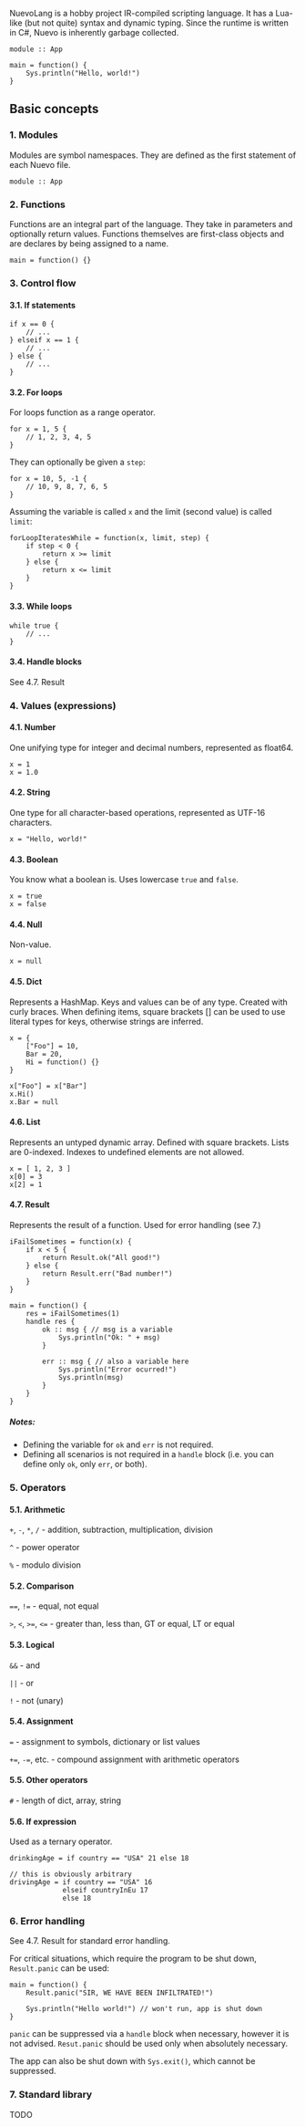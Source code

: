 ﻿NuevoLang is a hobby project IR-compiled scripting language.
It has a Lua-like (but not quite) syntax and dynamic typing.
Since the runtime is written in C#, Nuevo is inherently garbage collected.

```
module :: App

main = function() {
    Sys.println("Hello, world!")
}
```

## Basic concepts
### 1. Modules
Modules are symbol namespaces. They are defined as the first statement of each Nuevo file.
```
module :: App
```

### 2. Functions
Functions are an integral part of the language. They take in parameters and optionally return values.
Functions themselves are first-class objects and are declares by being assigned to a name.
```
main = function() {}
```

### 3. Control flow
#### 3.1. If statements
```
if x == 0 {
    // ...
} elseif x == 1 {
    // ...
} else {
    // ...
}
```
#### 3.2. For loops
For loops function as a range operator.
```
for x = 1, 5 {
    // 1, 2, 3, 4, 5
}
```
They can optionally be given a `step`:
```
for x = 10, 5, -1 {
    // 10, 9, 8, 7, 6, 5
}
```
Assuming the variable is called `x` and the limit (second value) is called `limit`:
```
forLoopIteratesWhile = function(x, limit, step) {
    if step < 0 {
        return x >= limit
    } else {
        return x <= limit
    }
}
```

#### 3.3. While loops
```
while true {
    // ...
}
```

#### 3.4. Handle blocks
See 4.7. Result

### 4. Values (expressions)
#### 4.1. Number
One unifying type for integer and decimal numbers, represented as float64.
```
x = 1
x = 1.0
```
#### 4.2. String
One type for all character-based operations, represented as UTF-16 characters.
```
x = "Hello, world!"
```
#### 4.3. Boolean
You know what a boolean is. Uses lowercase `true` and `false`.
```
x = true
x = false
```
#### 4.4. Null
Non-value.
```
x = null
```
#### 4.5. Dict
Represents a HashMap. Keys and values can be of any type. Created with curly braces.
When defining items, square brackets [] can be used to use literal types for keys, otherwise strings are inferred.
```
x = {
    ["Foo"] = 10,
    Bar = 20,
    Hi = function() {}
}

x["Foo"] = x["Bar"]
x.Hi()
x.Bar = null
```
#### 4.6. List
Represents an untyped dynamic array. Defined with square brackets. Lists are 0-indexed.
Indexes to undefined elements are not allowed.
```
x = [ 1, 2, 3 ]
x[0] = 3
x[2] = 1
```
#### 4.7. Result
Represents the result of a function. Used for error handling (see 7.)
```
iFailSometimes = function(x) {
    if x < 5 {
        return Result.ok("All good!")
    } else {
        return Result.err("Bad number!")
    }
}

main = function() {
    res = iFailSometimes(1)
    handle res {
        ok :: msg { // msg is a variable
            Sys.println("Ok: " + msg)
        }
        
        err :: msg { // also a variable here
            Sys.println("Error ocurred!")
            Sys.println(msg)
        }
    }
}
```
##### Notes:
* Defining the variable for `ok` and `err` is not required.
* Defining all scenarios is not required in a `handle` block (i.e. you can define only `ok`, only `err`, or both).

### 5. Operators
#### 5.1. Arithmetic
`+`, `-`, `*`, `/` - addition, subtraction, multiplication, division

`^` - power operator

`%` - modulo division

#### 5.2. Comparison
`==`, `!=` - equal, not equal

`>`, `<`, `>=`, `<=` - greater than, less than, GT or equal, LT or equal

#### 5.3. Logical
`&&` - and

`||` - or

`!` - not (unary)

#### 5.4. Assignment
`=` - assignment to symbols, dictionary or list values

`+=`, `-=`, etc. - compound assignment with arithmetic operators

#### 5.5. Other operators

`#` - length of dict, array, string

#### 5.6. If expression
Used as a ternary operator.
```
drinkingAge = if country == "USA" 21 else 18

// this is obviously arbitrary
drivingAge = if country == "USA" 16
             elseif countryInEu 17
             else 18
```

### 6. Error handling
See 4.7. Result for standard error handling.

For critical situations, which require the program to be shut down, `Result.panic` can be used:

```
main = function() {
    Result.panic("SIR, WE HAVE BEEN INFILTRATED!")
    
    Sys.println("Hello world!") // won't run, app is shut down
}
```

`panic` can be suppressed via a `handle` block when necessary, however it is not advised. `Resut.panic` should be used only when absolutely necessary.

The app can also be shut down with `Sys.exit()`, which cannot be suppressed.

### 7. Standard library
TODO

